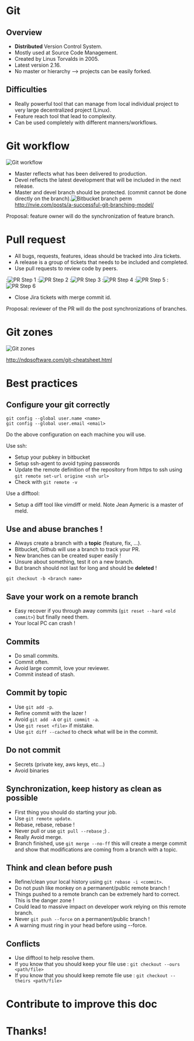 # Git

## Overview
- **Distributed** Version Control System.
- Mostly used at Source Code Management.
- Created by Linus Torvalds in 2005.
- Latest version 2.16.
- No master or hierarchy --> projects can be easily forked.

## Difficulties
- Really powerful tool that can manage from local individual project to very large decentralized project (Linux).
- Feature reach tool that lead to complexity.
- Can be used completely with different manners/workflows.

# Git workflow
![Git workflow](./git-workflow.png)
- Master reflects what has been delivered to production.
- Devel reflects the latest development that will be included in the next release.
- Master and devel branch should be protected. (commit cannot be done directly on the branch).![Bitbucket branch perm](./Bitbucket_branchperm.png)
http://nvie.com/posts/a-successful-git-branching-model/

Proposal: feature owner will do the synchronization of feature branch.

# Pull request
- All bugs, requests, features, ideas should be tracked into Jira tickets.
- A release is a group of tickets that needs to be included and completed.
- Use pull requests to review code by peers.


:![PR Step 1](./PR01.png)
:![PR Step 2](./PR02.png)
:![PR Step 3](./PR03.png)
:![PR Step 4](./PR04.png)
:![PR Step 5](./PR05.png)
:![PR Step 6](./PR06.png)

- Close Jira tickets with merge commit id.

Proposal: reviewer of the PR will do the post synchronizations of branches.

# Git zones
![Git zones](./zones.png)

http://ndpsoftware.com/git-cheatsheet.html


# Best practices

## Configure your git correctly
```
git config --global user.name <name>
git config --global user.email <email>
```

Do the above configuration on each machine you will use.


Use ssh:
- Setup your pubkey in bitbucket
- Setup ssh-agent to avoid typing passwords
- Update the remote definition of the repository from https to ssh using `git remote set-url origine <ssh url>`
- Check with `git remote -v`

Use a difftool:
- Setup a diff tool like vimdiff or meld. Note Jean Aymeric is a master of meld.

## **Use** and abuse branches !
- Always create a branch with a **topic** (feature, fix, ...).
- Bitbucket, Github will use a branch to track your PR.
- New branches can be created super easily !
- Unsure about something, test it on a new branch.
- But branch should not last for long and should be **deleted** !

```
git checkout -b <branch name>
```

## Save your work on a remote branch
- Easy recover if you through away commits (`git reset --hard <old commit>`) but finally need them.
- Your local PC can crash !

## Commits
- Do small commits.
- Commit often.
- Avoid large commit, love your reviewer.
- Commit instead of stash.

## Commit by topic
- Use `git add -p`.
- Refine commit with the lazer !
- Avoid `git add -A` or `git commit -a`.
- Use `git reset <file>` if mistake.
- Use `git diff --cached` to check what will be in the commit.

## Do not commit
- Secrets (private key, aws keys, etc...)
- Avoid binaries

## Synchronization, keep history as clean as possible
- First thing you should do starting your job.
- Use `git remote update`.
- Rebase, rebase, rebase !
- Never pull or use `git pull --rebase` ;) .
- Really Avoid merge.
- Branch finished, use `git merge --no-ff` this will create a merge commit and show that modifications are coming from a branch with a topic.

## Think and clean before push
- Refine/clean your local history using `git rebase -i <commit>`.
- Do not push like monkey on a permanent/public remote branch !
- Things pushed to a remote branch can be extremely hard to correct. This is the danger zone !
- Could lead to massive impact on developer work relying on this remote branch.
- Never `git push --force` on a permanent/public branch !
- A warning must ring in your head before using --force.

## Conflicts
- Use difftool to help resolve them.
- If you know that you should keep your file use : `git checkout --ours <path/file>`
- If you know that you should keep remote file use : `git checkout --theirs <path/file>`

# Contribute to improve this doc

# Thanks!

